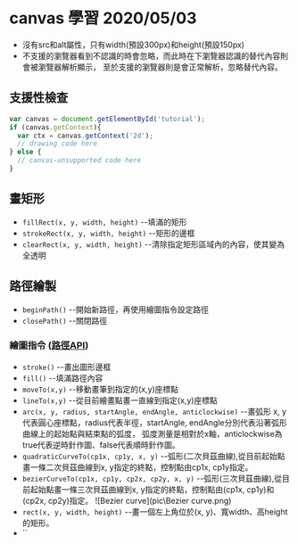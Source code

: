 # canvas 學習  2020/05/03

* 沒有src和alt屬性，只有width(預設300px)和height(預設150px)
* 不支援<canvas>的瀏覽器看到不認識的<canvas>時會忽略<canvas>，而此時在<canvas>下瀏覽器認識的替代內容則會被瀏覽器解析顯示，
 至於支援<canvas>的瀏覽器則是會正常解析<canvas>，忽略替代內容。

## 支援性檢查

```js
var canvas = document.getElementById('tutorial');
if (canvas.getContext){
  var ctx = canvas.getContext('2d');
  // drawing code here
} else {
  // canvas-unsupported code here
}
```

## 畫矩形
* `fillRect(x, y, width, height)` --填滿的矩形
* `strokeRect(x, y, width, height)` --矩形的邊框
* `clearRect(x, y, width, height)` --清除指定矩形區域內的內容，使其變為全透明

## 路徑繪製
 * `beginPath()` --開始新路徑，再使用繪圖指令設定路徑
 * `closePath()` --關閉路徑

 ### 繪圖指令 ([路徑API](https://developer.mozilla.org/en-US/docs/Web/API/Canvas_API/Tutorial/Basic_usage))
  * `stroke()` --畫出圖形邊框
  * `fill()` --填滿路徑內容
  * `moveTo(x,y)` --移動畫筆到指定的(x,y)座標點
  * `lineTo(x,y)` --從目前繪畫點畫一直線到指定(x,y)座標點
  * `arc(x, y, radius, startAngle, endAngle, anticlockwise)` --畫弧形
     x, y代表圓心座標點，radius代表半徑，startAngle, endAngle分別代表沿著弧形曲線上的起始點與結束點的弧度，
     弧度測量是相對於x軸，anticlockwise為true代表逆時針作圖、false代表順時針作圖。
  * `quadraticCurveTo(cp1x, cp1y, x, y)` --弧形(二次貝茲曲線),從目前起始點畫一條二次貝茲曲線到x, y指定的終點，控制點由cp1x, cp1y指定。
  * `bezierCurveTo(cp1x, cp1y, cp2x, cp2y, x, y)` --弧形(三次貝茲曲線),從目前起始點畫一條三次貝茲曲線到x, y指定的終點，控制點由(cp1x, cp1y)和(cp2x, cp2y)指定。
    ![Bezier curve](pic\Bezier curve.png)
  * `rect(x, y, width, height)` --畫一個左上角位於(x, y)、寬width、高height的矩形。
  * ``

